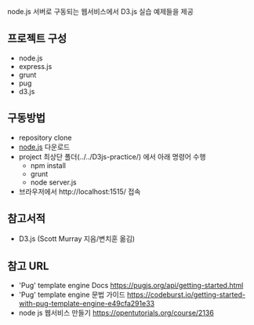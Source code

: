 node.js 서버로 구동되는 웹서비스에서 D3.js 실습 예제들을 제공

## 프로젝트 구성
- node.js
- express.js
- grunt
- pug
- d3.js

## 구동방법
- repository clone
- [node.js](https://nodejs.org/ko/) 다운로드
- project 최상단 폴더(../../D3js-practice/) 에서 아래 명령어 수행
   - npm install
   - grunt
   - node server.js
- 브라우저에서 http://localhost:1515/ 접속

## 참고서적
- D3.js (Scott Murray 지음/변치훈 옮김)

## 참고 URL
- 'Pug' template engine Docs
https://pugjs.org/api/getting-started.html
- 'Pug' template engine 문법 가이드
https://codeburst.io/getting-started-with-pug-template-engine-e49cfa291e33
- node js 웹서비스 만들기
https://opentutorials.org/course/2136